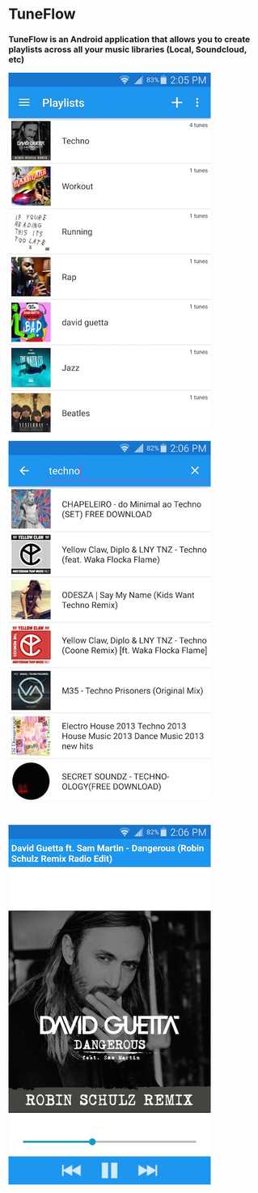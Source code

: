 # TuneFlow

### TuneFlow is an Android application that allows you to create playlists across all your music libraries (Local, Soundcloud, etc)


![](https://raw.githubusercontent.com/dannybit/TuneFlow/master/screenshots/Screenshot_2015-07-21-14-05-52.jpg)
<br />

![](https://raw.githubusercontent.com/dannybit/TuneFlow/master/screenshots/Screenshot_2015-07-21-14-06-25.jpg )

<br />

![](https://raw.githubusercontent.com/dannybit/TuneFlow/master/screenshots/Screenshot_2015-07-21-14-06-44.jpg)



